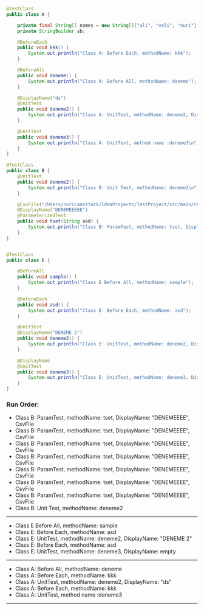 ```java
@TestClass
public class A {

    private final String[] names = new String[]{"ali", "veli", "nuri"};
    private StringBuilder sb;

    @BeforeEach
    public void kkk() {
        System.out.println("Class A: Before Each, methodName: kkk");
    }

    @BeforeAll
    public void deneme() {
        System.out.println("Class A: Before All, methodName: deneme");
    }

    @DisplayName("ds")
    @UnitTest
    public void deneme2() {
        System.out.println("Class A: UnitTest, methodName: deneme2, DisplayName: \"ds\"");
    }

    @UnitTest
    public void deneme3() {
        System.out.println("Class A: UnitTest, method name :deneme3\n");
    }
}

@TestClass
public class B {
    @UnitTest
    public void deneme2() {
        System.out.println("Class B: Unit Test, methodName: deneme2\n");
    }

    @CsvFile("/Users/nuricanozturk/IdeaProjects/TestProject/src/main/resources/test.csv")
    @DisplayName("DENEMEEEEE")
    @ParameterizedTest
    public void tset(String asd) {
        System.out.println("Class B: ParamTest, methodName: tset, DisplayName: \"DENEMEEEE\", CsvFile");
    }
}


@TestClass
public class E {

    @BeforeAll
    public void sample() {
        System.out.println("Class E Before All, methodName: sample");
    }

    @BeforeEach
    public void asd() {
        System.out.println("Class E: Before Each, methodName: asd");
    }

    @UnitTest
    @DisplayName("DENEME 2")
    public void deneme2() {
        System.out.println("Class E: UnitTest, methodName: deneme2, DisplayName: \"DENEME 2\"");
    }

    @DisplayName
    @UnitTest
    public void deneme3() {
        System.out.println("Class E: UnitTest, methodName: deneme3, DisplayName: empty\n");
    }
}
```

### Run Order:
 - Class B: ParamTest, methodName: tset, DisplayName: "DENEMEEEE", CsvFile
 - Class B: ParamTest, methodName: tset, DisplayName: "DENEMEEEE", CsvFile
 - Class B: ParamTest, methodName: tset, DisplayName: "DENEMEEEE", CsvFile
 - Class B: ParamTest, methodName: tset, DisplayName: "DENEMEEEE", CsvFile
 - Class B: ParamTest, methodName: tset, DisplayName: "DENEMEEEE", CsvFile
 - Class B: ParamTest, methodName: tset, DisplayName: "DENEMEEEE", CsvFile
 - Class B: ParamTest, methodName: tset, DisplayName: "DENEMEEEE", CsvFile
 - Class B: Unit Test, methodName: deneme2
 - -----------------------------------------------------
 - Class E Before All, methodName: sample
 - Class E: Before Each, methodName: asd
 - Class E: UnitTest, methodName: deneme2, DisplayName: "DENEME 2"
 - Class E: Before Each, methodName: asd
 - Class E: UnitTest, methodName: deneme3, DisplayName: empty
- -----------------------------------------------------
 - Class A: Before All, methodName: deneme
 - Class A: Before Each, methodName: kkk
 - Class A: UnitTest, methodName: deneme2, DisplayName: "ds"
 - Class A: Before Each, methodName: kkk
 - Class A: UnitTest, method name :deneme3
 - -----------------------------------------------------